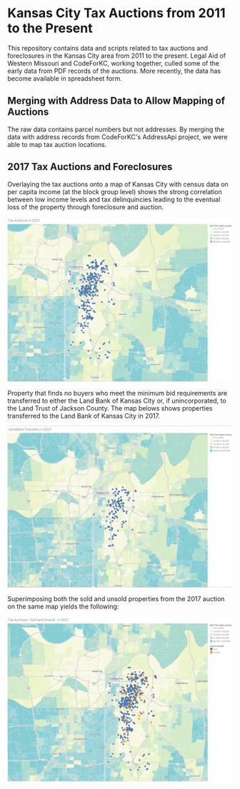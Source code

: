 # Kansas City Tax Auctions from 2011 to the Present

This repository contains data and scripts related to tax auctions and foreclosures in the Kansas City area from 2011 to the present. Legal Aid of Western Missouri and CodeForKC, working together, culled some of the early data from PDF records of the auctions. More recently, the data has become available in spreadsheet form. 

## Merging with Address Data to Allow Mapping of Auctions
The raw data contains parcel numbers but not addresses. By merging the data with address records from CodeForKC's AddressApi project, we were able to map tax auction locations.

## 2017 Tax Auctions and Foreclosures

Overlaying the tax auctions onto a map of Kansas City with census data on per capita income (at the block group level) shows the strong correlation between low income levels and tax delinquincies leading to the eventual loss of the property through foreclosure and auction.

![2017 KC Tax Auctions](https://github.com/buzwells/kc-tax-auctions/blob/master/img/KC-Tax-Auctions-2017.png)

Property that finds no buyers who meet the minimum bid requirements are transferred to either the Land Bank of Kansas City or, if unincorporated, to the Land Trust of Jackson County. The map belows shows properties transferred to the Land Bank of Kansas City in 2017.

![2017 Land Bank Transfers](https://github.com/buzwells/kc-tax-auctions/blob/master/img/KC-Land-Bank-Transfers-2017.png)

Superimposing both the sold and unsold properties from the 2017 auction on the same map yields the following:

![2017 Sold and Unsold Properties](https://github.com/buzwells/kc-tax-auctions/blob/master/img/Tax-Auctions-Sold-and-Unsold-2017.png)


